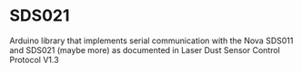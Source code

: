 # SDS021
Arduino library that implements serial communication with the Nova SDS011 and  SDS021 (maybe more) as documented in  Laser Dust Sensor Control Protocol V1.3
